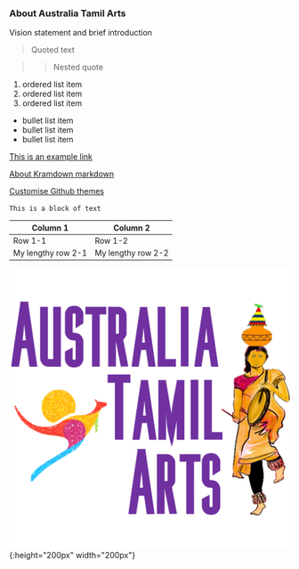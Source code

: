 ### About Australia Tamil Arts

Vision statement and brief introduction

> Quoted text

>> Nested quote

1. ordered list item
2. ordered list item
3. ordered list item

- bullet list item
- bullet list item
- bullet list item

[This is an example link](http://example.com/)

[About Kramdown markdown](https://kramdown.gettalong.org/syntax.html)

[Customise Github themes](https://help.github.com/articles/customizing-css-and-html-in-your-jekyll-theme/)

```
This is a block of text
```

|Column 1 | Column 2 |
|---------|----------|
| Row 1-1 | Row 1-2|
| My lengthy row 2-1 | My lengthy row 2-2 |

![au ta resized logo](images/au-ta-logo.png){:height="200px" width="200px"}